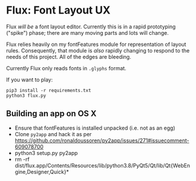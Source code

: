 # Flux: Font Layout UX

Flux *will be* a font layout editor. Currently this is in
a rapid prototyping ("spike") phase; there are many moving
parts and lots will change.

Flux relies heavily on my fontFeatures module for
representation of layout rules. Consequently, that module
is *also* rapidly changing to respond to the needs of this
project. All of the edges are bleeding.

Currently Flux only reads fonts in `.glyphs` format.

If you want to play:

```
pip3 install -r requirements.txt
python3 flux.py
```

## Building an app on OS X

* Ensure that fontFeatures is installed unpacked (i.e. not as an egg)
* Clone `py2app` and hack it as per https://github.com/ronaldoussoren/py2app/issues/271#issuecomment-609078700
* python3 setup.py py2app
* rm -rf dist/flux.app/Contents/Resources/lib/python3.8/PyQt5/Qt/lib/Qt{WebEngine,Designer,Quick}*
